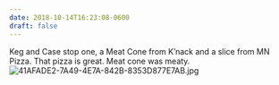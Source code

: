 ```yaml
---
date: 2018-10-14T16:23:08-0600
draft: false
---
```


Keg and Case stop one, a Meat Cone from K’nack and a slice from MN Pizza. That pizza is great. Meat cone was meaty. ![41AFADE2-7A49-4E7A-842B-8353D877E7AB.jpg](http://ianwhitney.micro.blog/uploads/2018/b6966146cd.jpg)

